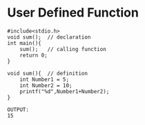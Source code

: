 # User Defined Function

```
#include<stdio.h>
void sum();  // declaration
int main(){
	sum();   // calling function
	return 0;
}

void sum(){  // definition
	int Number1 = 5;
	int Number2 = 10;
	printf("%d",Number1+Number2);
}
```

```
OUTPUT:
15
```
